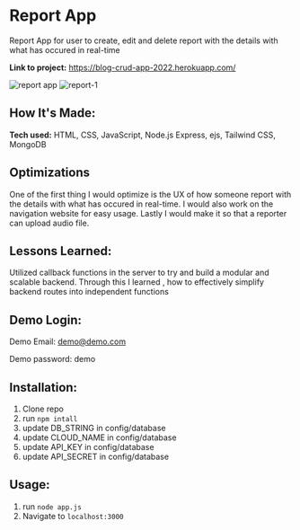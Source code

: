 # Report App
Report App for user to create, edit and delete report with the details with what has occured in real-time

**Link to project:** https://blog-crud-app-2022.herokuapp.com/

![report app](https://user-images.githubusercontent.com/101972392/196623517-38c4945c-3e4c-4d2c-8f4c-5b89c6564b9c.jpg)
![report-1](https://user-images.githubusercontent.com/101972392/196623553-33c8b7a0-1b0d-4746-86e2-69f546e9acad.jpg)

## How It's Made:

**Tech used:** HTML, CSS, JavaScript, Node.js Express, ejs, Tailwind CSS, MongoDB

## Optimizations

One of the first thing I would optimize is the UX of how someone report with the details with what has occured in real-time. I would also work on the navigation website for easy usage. Lastly I would make it so that a reporter can upload audio file.

## Lessons Learned:

Utilized callback functions in the server to try and build a modular and scalable backend. Through this I learned , how to effectively simplify backend routes into independent functions

## Demo Login:

Demo Email: demo@demo.com

Demo password: demo

## Installation:

1. Clone repo
1. run `npm intall`
1. update DB_STRING in config/database
1. update CLOUD_NAME in config/database
1. update API_KEY in config/database
1. update API_SECRET in config/database

## Usage:

1. run `node app.js`
1. Navigate to `localhost:3000`



